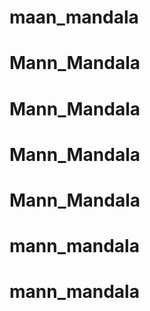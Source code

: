 # maan_mandala
# Mann_Mandala
# Mann_Mandala
# Mann_Mandala
# Mann_Mandala
# mann_mandala
# mann_mandala
